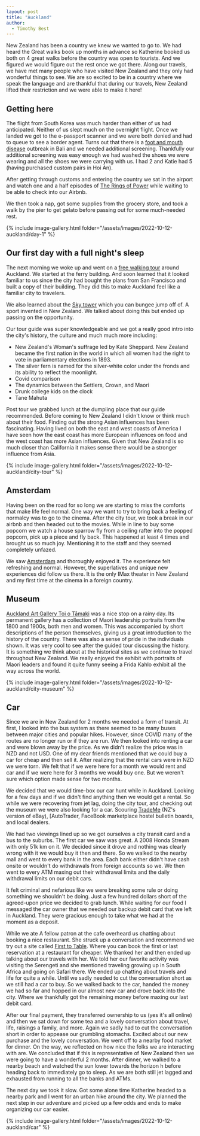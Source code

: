 ```yaml
---
layout: post
title: "Auckland"
author:
  - Timothy Best
---
```


New Zealand has been a country we knew we wanted to go to. We had heard the Great walks book up months in advance so Katherine booked us both on 4 great walks before the country was open to tourists. And we figured we would figure out the rest once we got there. Along our travels, we have met many people who have visited New Zealand and they only had wonderful things to see. We are so excited to be in a country where we speak the language and are thankful that during our travels, New Zealand lifted their restriction and we were able to make it here!

## Getting here

The flight from South Korea was much harder than either of us had anticipated. Neither of us slept much on the overnight flight. Once we landed we got to the e-passport scanner and we were both denied and had to queue to see a border agent. Turns out that there is a [foot and mouth disease](https://www.mpi.govt.nz/biosecurity/plans-for-responding-to-serious-disease-outbreaks/foot-and-mouth-disease/about-foot-and-mouth-disease/) outbreak in Bali and we needed additional screening. Thankfully our additional screening was easy enough we had washed the shoes we were wearing and all the shoes we were carrying with us. I had 2 and Katie had 5 (having purchased custom pairs in Hoi An).

After getting through customs and entering the country we sat in the airport and watch one and a half episodes of [The Rings of Power](https://www.amazon.com/Lord-Rings-Power-Season/dp/B09QH98YG1) while waiting to be able to check into our Airbnb.

We then took a nap, got some supplies from the grocery store, and took a walk by the pier to get gelato before passing out for some much-needed rest.

{% include image-gallery.html folder="/assets/images/2022-10-12-auckland/day-1" %}

## Our first day with a full night's sleep

The next morning we woke up and went on a [free walking tour](https://aucklandfreewalkingtours.com/) around Auckland. We started at the ferry building. And soon learned that it looked familiar to us since the city had bought the plans from San Francisco and built a copy of their building. They did this to make Auckland feel like a familiar city to travelers.

We also learned about the [Sky tower](https://en.wikipedia.org/wiki/Sky_Tower_(Auckland)) which you can bungee jump off of. A sport invented in New Zealand. We talked about doing this but ended up passing on the opportunity.

Our tour guide was super knowledgeable and we got a really good intro into the city's history, the culture and much much more including:
- New Zealand's Woman's suffrage led by Kate Sheppard. New Zealand became the first nation in the world in which all women had the right to vote in parliamentary elections in 1893.
- The silver fern is named for the silver-white color under the fronds and its ability to reflect the moonlight.
- Covid comparison
- The dynamics between the Settlers, Crown, and Maori
- Drunk college kids on the clock
- Tane Mahuta

Post tour we grabbed lunch at the dumpling place that our guide recommended. Before coming to New Zealand I didn't know or think much about their food. Finding out the strong Asian influences has been fascinating. Having lived on both the east and west coasts of America I have seen how the east coast has more European influences on food and the west coast has more Asian influences. Given that New Zealand is so much closer than California it makes sense there would be a stronger influence from Asia.

{% include image-gallery.html folder="/assets/images/2022-10-12-auckland/city-tour" %}

## Amsterdam

Having been on the road for so long we are starting to miss the comforts that make life feel normal. One way we want to try to bring back a feeling of normalcy was to go to the cinema. After the city tour, we took a break in our airbnb and then headed out to the movies. While in line to buy some popcorn we watch a house sparrow fly from a ceiling rafter into the popped popcorn, pick up a piece and fly back. This happened at least 4 times and brought us so much joy. Mentioning it to the staff and they seemed completely unfazed.

We saw [Amsterdam](https://www.imdb.com/title/tt10304142/) and thoroughly enjoyed it. The experience felt refreshing and normal. However, the superlatives and unique new experiences did follow us there. It is the only IMax theater in New Zealand and my first time at the cinema in a foreign country.

## Museum
[Auckland Art Gallery Toi o Tāmaki](https://www.aucklandartgallery.com/) was a nice stop on a rainy day. Its permanent gallery has a collection of Maori leadership portraits from the 1800 and 1900s, both men and women. This was accompanied by short descriptions of the person themselves, giving us a great introduction to the history of the country. There was also a sense of pride in the individuals shown. It was very cool to see after the guided tour discussing the history. It is something we think about at the historical sites as we continue to travel throughout New Zealand. We really enjoyed the exhibit with portraits of Maori leaders and found it quite funny seeing a Frida Kahlo exhibit all the way across the world.

{% include image-gallery.html folder="/assets/images/2022-10-12-auckland/city-museum" %}

## Car

Since we are in New Zealand for 2 months we needed a form of transit. At first, I looked into the bus system as there seemed to be many buses between major cities and popular hikes. However, since COVID many of the routes are no longer run or if they are run. We then looked into renting a car and were blown away by the price. As we didn't realize the price was in NZD and not USD. One of my dear friends mentioned that we could buy a car for cheap and then sell it. After realizing that the rental cars were in NZD we were torn. We felt that if we were here for a month we would rent and car and if we were here for 3 months we would buy one. But we weren't sure which option made sense for two months.

We decided that we would time-box our car hunt while in Auckland. Looking for a few days and if we didn't find anything then we would get a rental. So while we were recovering from jet lag, doing the city tour, and checking out the museum we were also looking for a car. Scouring [TradeMe](https://www.trademe.co.nz) (NZ's version of eBay), [AutoTrader, FaceBook marketplace hostel bulletin boards, and local dealers. 

We had two viewings lined up so we got ourselves a city transit card and a bus to the suburbs. The first car we saw was great. A 2008 Honda Stream with only 51k km on it. We decided since it drove and nothing was clearly wrong with it we would buy it then and there. So we walked to the nearby mall and went to every bank in the area. Each bank either didn't have cash onsite or wouldn't do withdrawals from foreign accounts so we. We then went to every ATM maxing out their withdrawal limits and the daily withdrawal limits on our debit cars. 

It felt criminal and nefarious like we were breaking some rule or doing something we shouldn't be doing. Just a few hundred dollars short of the agreed-upon price we decided to grab lunch. While waiting for our food I messaged the car owner that we needed our backup debit card that we left in Auckland. They were gracious enough to take what we had at the moment as a deposit.


While we ate A fellow patron at the cafe overheard us chatting about booking a nice restaurant. She struck up a conversation and recommend we try out a site called [First to Table](https://www.firsttable.co.nz/). Where you can book the first or last reservation at a restaurant for cheaper. We thanked her and then ended up talking about our travels with her. We told her our favorite activity was visiting the Serengeti and she mentioned traveling growing up in South Africa and going on Safari there. We ended up chatting about travels and life for quite a while. Until we sadly needed to cut the conversation short as we still had a car to buy. So we walked back to the car, handed the money we had so far and hopped in our almost new car and drove back into the city. Where we thankfully got the remaining money before maxing our last debit card.

After our final payment, they transferred ownership to us (yes it's all online) and then we sat down for some tea and a lovely conversation about travel, life, raisings a family, and more. Again we sadly had to cut the conversation short in order to appease our grumbling stomachs. Excited about our new purchase and the lovely conversation. We went off to a nearby food market for dinner. On the way, we reflected on how nice the folks we are interacting with are. We concluded that if this is representative of New Zealand then we were going to have a wonderful 2 months. After dinner, we walked to a nearby beach and watched the sun lower towards the horizon h before heading back to immediately go to sleep. As we are both still jet lagged and exhausted from running to all the banks and ATMs.

The next day we took it slow. Got some alone time Katherine headed to a nearby park and I went for an urban hike around the city. We planned the next step in our adventure and picked up a few odds and ends to make organizing our car easier.

{% include image-gallery.html folder="/assets/images/2022-10-12-auckland/car" %}

